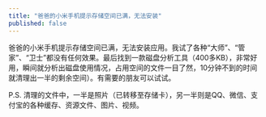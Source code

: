 ```yaml
---
title: "爸爸的小米手机提示存储空间已满，无法安装"
published: false
---
```

爸爸的小米手机提示存储空间已满，无法安装应用。我试了各种“大师”、“管家”、“卫士”都没有任何效果。最后找到一款磁盘分析工具（400多KB），非常好用，瞬间就分析出磁盘使用情况，占用空间的文件一目了然，10分钟不到的时间就清理出一半的剩余空间）。有需要的朋友可以试试。

P.S. 清理的文件中，一半是照片（已转移至存储卡），另一半则是QQ、微信、支付宝的各种缓存、资源文件、图片、视频。

